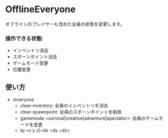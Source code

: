 # OfflineEveryone

オフラインのプレイヤーも含めた全員の状態を変更します。

### 操作できる状態:
- インベントリ消去
- スポーンポイント消去
- ゲームモード変更
- 位置変更

## 使い方

- /everyone
  - clear-inventory: 全員のインベントリを消去
  - clear-spawnpoint: 全員のスポーンポイントを削除
  - gamemode <survival|creative|adventure|spectator>: 全員のゲームモードを変更
  - tp <x y z|~dx ~dy ~dz>